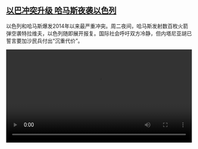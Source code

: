 <!--1620818225000-->
[以巴冲突升级 哈马斯夜袭以色列](https://www.dw.com/zh/%E4%BB%A5%E5%B7%B4%E5%86%B2%E7%AA%81%E5%8D%87%E7%BA%A7%20%E5%93%88%E9%A9%AC%E6%96%AF%E5%A4%9C%E8%A2%AD%E4%BB%A5%E8%89%B2%E5%88%97/a-57506790)
------

<p>以色列和哈马斯爆发2014年以来最严重冲突。周二夜间，哈马斯发射数百枚火箭弹空袭特拉维夫，以色列随即展开报复。国际社会呼吁双方冷静，但内塔尼亚胡已誓言要加沙民兵付出“沉重代价”。</small></p><video src="https://tvdownloaddw-a.akamaihd.net/dwtv_video/flv/vdt_zh/2021/bchi210512_001_israelhamas_01r_sd_sor.mp4" controls style="width:100%"></video>
